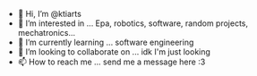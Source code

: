 - 👋 Hi, I’m @ktiarts
- 👀 I’m interested in ... Epa, robotics, software, random projects, mechatronics... 
- 🌱 I’m currently learning ... software engineering
- 💞️ I’m looking to collaborate on ... idk I'm just looking
- 📫 How to reach me ... send me a message here :3 

<!---
ktiarts/ktiarts is a ✨ special ✨ repository because its `README.md` (this file) appears on your GitHub profile.
You can click the Preview link to take a look at your changes.
--->
 
